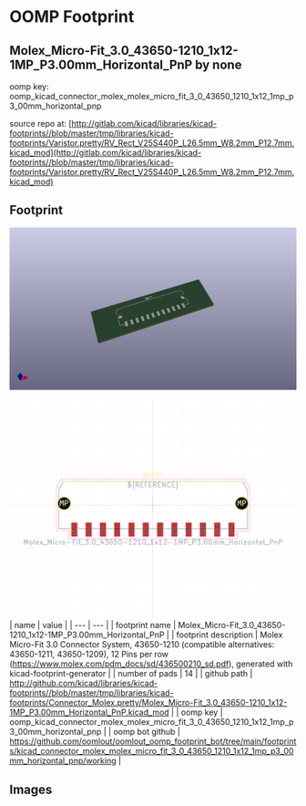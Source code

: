# OOMP Footprint  
## Molex_Micro-Fit_3.0_43650-1210_1x12-1MP_P3.00mm_Horizontal_PnP  by none  
  
oomp key: oomp_kicad_connector_molex_molex_micro_fit_3_0_43650_1210_1x12_1mp_p3_00mm_horizontal_pnp  
  
source repo at: [http://gitlab.com/kicad/libraries/kicad-footprints//blob/master/tmp/libraries/kicad-footprints/Varistor.pretty/RV_Rect_V25S440P_L26.5mm_W8.2mm_P12.7mm.kicad_mod](http://gitlab.com/kicad/libraries/kicad-footprints//blob/master/tmp/libraries/kicad-footprints/Varistor.pretty/RV_Rect_V25S440P_L26.5mm_W8.2mm_P12.7mm.kicad_mod)  
## Footprint  
  
[![working_kicad_pcb_3d.png](working_kicad_pcb_3d_600.png)](working_kicad_pcb_3d.png)  
  
[![working.png](working_600.png)](working.png)  
| name | value | 
| --- | --- | 
| footprint name | Molex_Micro-Fit_3.0_43650-1210_1x12-1MP_P3.00mm_Horizontal_PnP | 
| footprint description | Molex Micro-Fit 3.0 Connector System, 43650-1210 (compatible alternatives: 43650-1211, 43650-1209), 12 Pins per row (https://www.molex.com/pdm_docs/sd/436500210_sd.pdf), generated with kicad-footprint-generator | 
| number of pads | 14 | 
| github path | http://github.com/kicad/libraries/kicad-footprints//blob/master/tmp/libraries/kicad-footprints/Connector_Molex.pretty/Molex_Micro-Fit_3.0_43650-1210_1x12-1MP_P3.00mm_Horizontal_PnP.kicad_mod | 
| oomp key | oomp_kicad_connector_molex_molex_micro_fit_3_0_43650_1210_1x12_1mp_p3_00mm_horizontal_pnp | 
| oomp bot github | https://github.com/oomlout/oomlout_oomp_footprint_bot/tree/main/footprints/kicad_connector_molex_molex_micro_fit_3_0_43650_1210_1x12_1mp_p3_00mm_horizontal_pnp/working | 
## Images  
